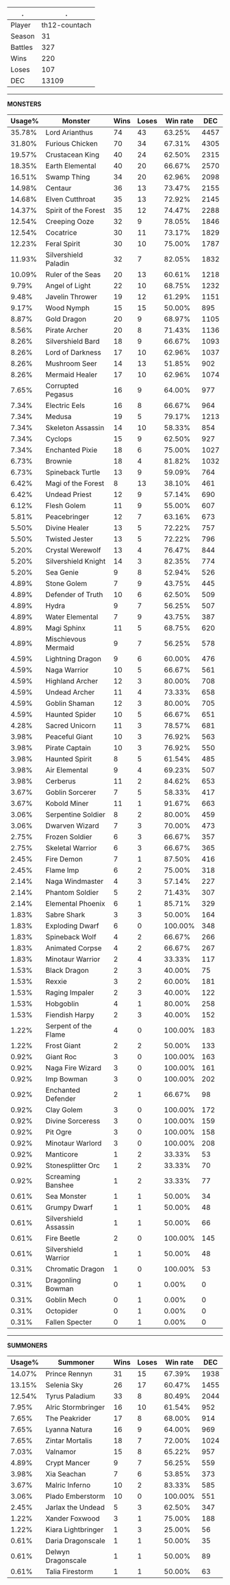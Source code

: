 .|.
|-|-
Player|th12-countach
Season|31
Battles|327
Wins|220
Loses|107
DEC|13109

---
**MONSTERS**

Usage%|Monster|Wins|Loses|Win rate|DEC|
-|-|-|-|-|-|
35.78%|Lord Arianthus|74|43|63.25%|4457|
31.80%|Furious Chicken|70|34|67.31%|4305|
19.57%|Crustacean King|40|24|62.50%|2315|
18.35%|Earth Elemental|40|20|66.67%|2570|
16.51%|Swamp Thing|34|20|62.96%|2098|
14.98%|Centaur|36|13|73.47%|2155|
14.68%|Elven Cutthroat|35|13|72.92%|2145|
14.37%|Spirit of the Forest|35|12|74.47%|2288|
12.54%|Creeping Ooze|32|9|78.05%|1846|
12.54%|Cocatrice|30|11|73.17%|1829|
12.23%|Feral Spirit|30|10|75.00%|1787|
11.93%|Silvershield Paladin|32|7|82.05%|1832|
10.09%|Ruler of the Seas|20|13|60.61%|1218|
9.79%|Angel of Light|22|10|68.75%|1232|
9.48%|Javelin Thrower|19|12|61.29%|1151|
9.17%|Wood Nymph|15|15|50.00%|895|
8.87%|Gold Dragon|20|9|68.97%|1105|
8.56%|Pirate Archer|20|8|71.43%|1136|
8.26%|Silvershield Bard|18|9|66.67%|1093|
8.26%|Lord of Darkness|17|10|62.96%|1037|
8.26%|Mushroom Seer|14|13|51.85%|902|
8.26%|Mermaid Healer|17|10|62.96%|1074|
7.65%|Corrupted Pegasus|16|9|64.00%|977|
7.34%|Electric Eels|16|8|66.67%|964|
7.34%|Medusa|19|5|79.17%|1213|
7.34%|Skeleton Assassin|14|10|58.33%|854|
7.34%|Cyclops|15|9|62.50%|927|
7.34%|Enchanted Pixie|18|6|75.00%|1027|
6.73%|Brownie|18|4|81.82%|1032|
6.73%|Spineback Turtle|13|9|59.09%|764|
6.42%|Magi of the Forest|8|13|38.10%|461|
6.42%|Undead Priest|12|9|57.14%|690|
6.12%|Flesh Golem|11|9|55.00%|607|
5.81%|Peacebringer|12|7|63.16%|673|
5.50%|Divine Healer|13|5|72.22%|757|
5.50%|Twisted Jester|13|5|72.22%|796|
5.20%|Crystal Werewolf|13|4|76.47%|844|
5.20%|Silvershield Knight|14|3|82.35%|774|
5.20%|Sea Genie|9|8|52.94%|526|
4.89%|Stone Golem|7|9|43.75%|445|
4.89%|Defender of Truth|10|6|62.50%|509|
4.89%|Hydra|9|7|56.25%|507|
4.89%|Water Elemental|7|9|43.75%|387|
4.89%|Magi Sphinx|11|5|68.75%|620|
4.89%|Mischievous Mermaid|9|7|56.25%|578|
4.59%|Lightning Dragon|9|6|60.00%|476|
4.59%|Naga Warrior|10|5|66.67%|561|
4.59%|Highland Archer|12|3|80.00%|708|
4.59%|Undead Archer|11|4|73.33%|658|
4.59%|Goblin Shaman|12|3|80.00%|705|
4.59%|Haunted Spider|10|5|66.67%|651|
4.28%|Sacred Unicorn|11|3|78.57%|681|
3.98%|Peaceful Giant|10|3|76.92%|563|
3.98%|Pirate Captain|10|3|76.92%|550|
3.98%|Haunted Spirit|8|5|61.54%|485|
3.98%|Air Elemental|9|4|69.23%|507|
3.98%|Cerberus|11|2|84.62%|653|
3.67%|Goblin Sorcerer|7|5|58.33%|417|
3.67%|Kobold Miner|11|1|91.67%|663|
3.06%|Serpentine Soldier|8|2|80.00%|459|
3.06%|Dwarven Wizard|7|3|70.00%|473|
2.75%|Frozen Soldier|6|3|66.67%|357|
2.75%|Skeletal Warrior|6|3|66.67%|365|
2.45%|Fire Demon|7|1|87.50%|416|
2.45%|Flame Imp|6|2|75.00%|318|
2.14%|Naga Windmaster|4|3|57.14%|227|
2.14%|Phantom Soldier|5|2|71.43%|307|
2.14%|Elemental Phoenix|6|1|85.71%|329|
1.83%|Sabre Shark|3|3|50.00%|164|
1.83%|Exploding Dwarf|6|0|100.00%|348|
1.83%|Spineback Wolf|4|2|66.67%|266|
1.83%|Animated Corpse|4|2|66.67%|267|
1.83%|Minotaur Warrior|2|4|33.33%|117|
1.53%|Black Dragon|2|3|40.00%|75|
1.53%|Rexxie|3|2|60.00%|181|
1.53%|Raging Impaler|2|3|40.00%|122|
1.53%|Hobgoblin|4|1|80.00%|258|
1.53%|Fiendish Harpy|2|3|40.00%|152|
1.22%|Serpent of the Flame|4|0|100.00%|183|
1.22%|Frost Giant|2|2|50.00%|133|
0.92%|Giant Roc|3|0|100.00%|163|
0.92%|Naga Fire Wizard|3|0|100.00%|161|
0.92%|Imp Bowman|3|0|100.00%|202|
0.92%|Enchanted Defender|2|1|66.67%|98|
0.92%|Clay Golem|3|0|100.00%|172|
0.92%|Divine Sorceress|3|0|100.00%|159|
0.92%|Pit Ogre|3|0|100.00%|158|
0.92%|Minotaur Warlord|3|0|100.00%|208|
0.92%|Manticore|1|2|33.33%|53|
0.92%|Stonesplitter Orc|1|2|33.33%|70|
0.92%|Screaming Banshee|1|2|33.33%|77|
0.61%|Sea Monster|1|1|50.00%|34|
0.61%|Grumpy Dwarf|1|1|50.00%|48|
0.61%|Silvershield Assassin|1|1|50.00%|66|
0.61%|Fire Beetle|2|0|100.00%|145|
0.61%|Silvershield Warrior|1|1|50.00%|48|
0.31%|Chromatic Dragon|1|0|100.00%|53|
0.31%|Dragonling Bowman|0|1|0.00%|0|
0.31%|Goblin Mech|0|1|0.00%|0|
0.31%|Octopider|0|1|0.00%|0|
0.31%|Fallen Specter|0|1|0.00%|0|

---
**SUMMONERS**

Usage%|Summoner|Wins|Loses|Win rate|DEC|
-|-|-|-|-|-|
14.07%|Prince Rennyn|31|15|67.39%|1938|
13.15%|Selenia Sky|26|17|60.47%|1455|
12.54%|Tyrus Paladium|33|8|80.49%|2044|
7.95%|Alric Stormbringer|16|10|61.54%|952|
7.65%|The Peakrider|17|8|68.00%|914|
7.65%|Lyanna Natura|16|9|64.00%|969|
7.65%|Zintar Mortalis|18|7|72.00%|1024|
7.03%|Valnamor|15|8|65.22%|957|
4.89%|Crypt Mancer|9|7|56.25%|559|
3.98%|Xia Seachan|7|6|53.85%|373|
3.67%|Malric Inferno|10|2|83.33%|585|
3.06%|Plado Emberstorm|10|0|100.00%|551|
2.45%|Jarlax the Undead|5|3|62.50%|347|
1.22%|Xander Foxwood|3|1|75.00%|188|
1.22%|Kiara Lightbringer|1|3|25.00%|56|
0.61%|Daria Dragonscale|1|1|50.00%|35|
0.61%|Delwyn Dragonscale|1|1|50.00%|89|
0.61%|Talia Firestorm|1|1|50.00%|63|
